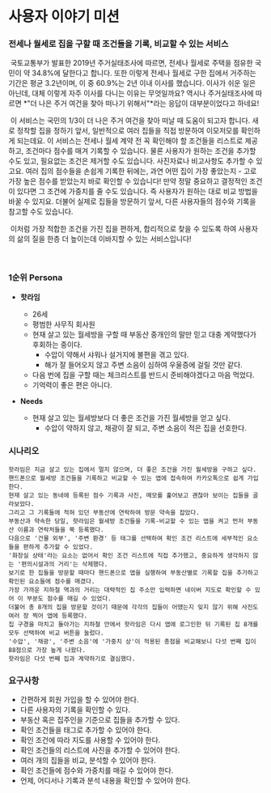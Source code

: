 # 사용자 이야기 미션

### 전세나 월세로 집을 구할 때 조건들을 기록, 비교할 수 있는 서비스

​	국토교통부가 발표한 2019년 주거실태조사에 따르면, 전세나 월세로 주택을 점유한 국민이 약 34.8%에 달한다고 합니다. 또한 이렇게 전세나 월세로 구한 집에서 거주하는 기간은 평균 3.2년이며, 이 중 60.9%는 2년 이내 이사를 했습니다. 이사가 쉬운 일은 아닌데, 대체 이렇게 자주 이사를 다니는 이유는 무엇일까요? 역시나 주거실태조사에 따르면 *"더 나은 주거 여건을 찾아 떠나기 위해서"*라는 응답이 대부분이었다고 하네요!

​	이 서비스는 국민의 1/3이 더 나은 주거 여건을 찾아 떠날 때 도움이 되고자 합니다. 새로 정착할 집을 정하기 앞서, 일반적으로 여러 집들을 직접 방문하여 이모저모를 확인하게 되는데요. 이 서비스는 전세나 월세 계약 전 꼭 확인해야 할 조건들을 리스트로 제공하고, 조건마다 점수를 매겨 기록할 수 있습니다. 물론 사용자가 원하는 조건을 추가할 수도 있고, 필요없는 조건은 제거할 수도 있습니다. 사진자료나 비고사항도 추가할 수 있고요. 여러 집의 점수들을 손쉽게 기록한 뒤에는, 과연 어떤 집이 가장 좋았는지 - 고로 가장 높은 점수를 받았는지 바로 확인할 수 있습니다! 만약 정말 중요하고 결정적인 조건이 있다면 그 조건에 가중치를 줄 수도 있습니다. 즉 사용자가 원하는 대로 비교 방법을 바꿀 수 있지요. 더불어 실제로 집들을 방문하기 앞서, 다른 사용자들의 점수와 기록을 참고할 수도 있습니다.

​	이처럼 가장 적합한 조건을 가진 집을 편하게, 합리적으로 찾을 수 있도록 하여 사용자의 삶의 질을 한층 더 높이는데 이바지할 수 있는 서비스입니다!

​	

### 1순위 Persona

- **핫라임**

  - 26세
  - 평범한 사무직 회사원
  - 현재 살고 있는 월세방을 구할 때 부동산 중개인의 말만 믿고 대충 계약했다가 후회하는 중이다.
    - 수압이 약해서 샤워나 설거지에 불편을 겪고 있다.
    - 해가 잘 들어오지 않고 주변 소음이 심하여 우울증에 걸릴 것만 같다.
  - 다음 번에 집을 구할 때는 체크리스트를 반드시 준비해야겠다고 마음 먹었다.
  - 기억력이 좋은 편은 아니다.

- **Needs**

  - 현재 살고 있는 월세방보다 더 좋은 조건을 가진 월세방을 얻고 싶다.
    - 수압이 약하지 않고, 채광이 잘 되고, 주변 소음이 적은 집을 선호한다.

  

### 시나리오

```
핫라임은 지금 살고 있는 집에서 멀지 않으며, 더 좋은 조건을 가진 월세방을 구하고 싶다.
핸드폰으로 월세방 조건들을 기록하고 비교할 수 있는 앱에 접속하여 카카오톡으로 쉽게 가입한다.
현재 살고 있는 동네에 등록된 점수 기록과 사진, 메모를 훑어보고 괜찮아 보이는 집들을 골라보았다.
그리고 그 기록들에 적혀 있던 부동산에 연락하여 방문 약속을 잡았다.
부동산과 약속한 당일, 핫라임은 월세방 조건들을 기록-비교할 수 있는 앱을 켜고 먼저 부동산 이름과 연락처들을 쭉 등록했다.
다음으로 '건물 외부', '주변 환경' 등 태그를 선택하여 확인 조건 리스트에 세부적인 요소들을 편하게 추가할 수 있었다.
'화장실 상태'라는 요소는 없어서 확인 조건 리스트에 직접 추가했고, 중요하게 생각하지 않는 '편의시설과의 거리'는 삭제했다.
보기로 한 집들을 방문할 때마다 핸드폰으로 앱을 실행하여 부동산별로 기록할 집을 추가하고 확인된 요소들에 점수를 매겼다.
가장 가까운 지하철 역과의 거리는 대략적인 집 주소만 입력하면 네이버 지도로 확인할 수 있어 이 부분도 점수를 매길 수 있었다.
더불어 총 8개의 집을 방문할 것이기 때문에 각각의 집들이 어땠는지 잊지 않기 위해 사진도 여러 장 찍어 앱에 등록했다. 
집 구경을 마치고 돌아가는 지하철 안에서 핫라임은 다시 앱에 로그인한 뒤 기록된 집 8개를 모두 선택하여 비교 버튼을 눌렀다. 
'수압', '채광', '주변 소음'에 '가중치 상'이 적용된 총점을 비교해보니 다섯 번째 집이 88점으로 가장 높게 나왔다. 
핫라임은 다섯 번째 집과 계약하기로 결심했다.
```



### 요구사항

- 간편하게 회원 가입을 할 수 있어야 한다.
- 다른 사용자의 기록을 확인할 수 있다.
- 부동산 혹은 집주인을 기준으로 집들을 추가할 수 있다.
- 확인 조건들을 태그로 추가할 수 있어야 한다.
- 확인 조건에 따라 지도를 사용할 수 있어야 한다.
- 확인 조건들의 리스트에 사진을 추가할 수 있어야 한다.
- 여러 개의 집들을 비교, 분석할 수 있어야 한다.
- 확인 조건들에 점수와 가중치를 매길 수 있어야 한다.
- 언제, 어디서나 기록과 분석 내용을 확인할 수 있어야 한다.